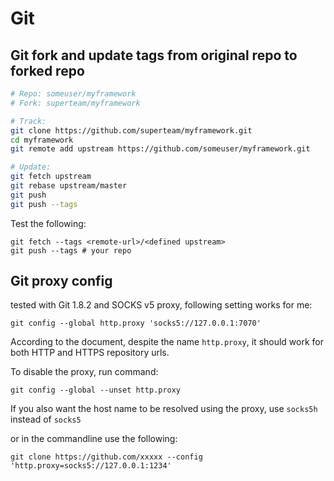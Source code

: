 # Git

## Git fork and update tags from original repo to forked repo
```bash
# Repo: someuser/myframework
# Fork: superteam/myframework

# Track:
git clone https://github.com/superteam/myframework.git
cd myframework
git remote add upstream https://github.com/someuser/myframework.git

# Update:
git fetch upstream
git rebase upstream/master
git push
git push --tags
```
Test the following:
```shell
git fetch --tags <remote-url>/<defined upstream>
git push --tags # your repo
```

## Git proxy config
tested with Git 1.8.2 and SOCKS v5 proxy, following setting works for me:
```shell
git config --global http.proxy 'socks5://127.0.0.1:7070'
```
According to the document, despite the name `http.proxy`, it should work for both HTTP and HTTPS 
repository urls.

To disable the proxy, run command:

```shell
git config --global --unset http.proxy
```
If you also want the host name to be resolved using the proxy, use `socks5h` instead of `socks5`

or in the commandline use the following:
```shell
git clone https://github.com/xxxxx --config 'http.proxy=socks5://127.0.0.1:1234'
```

